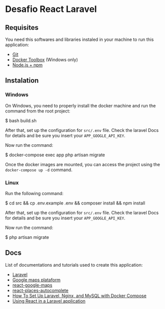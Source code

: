 # Desafio React Laravel

## Requisites

You need this softwares and libraries instaled in your machine to run this application:

- [Git](https://git-scm.com/download)
- [Docker Toolbox](https://docs.docker.com/docker-for-windows/) (Windows only)
- [Node.js + npm](https://nodejs.org/en/)

## Instalation

### Windows

On Windows, you need to properly install the docker machine and run the command from the root project:

$ bash build.sh

After that, set up the configuration for `src/.env` file. Check the laravel Docs for details and be sure you insert your `APP_GOOGLE_API_KEY`.

Now run the command:

$ docker-compose exec app php artisan migrate

Once the docker images are mounted, you can access the project using the `docker-compose up -d` command.

### Linux

Run the following command:

$ cd src && cp .env.example .env && composer install && npm install

After that, set up the configuration for `src/.env` file. Check the laravel Docs for details and be sure you insert your `APP_GOOGLE_API_KEY`.

Now run the command:

$ php artisan migrate

## Docs

List of documentations and tutorials used to create this application:

- [Laravel](https://laravel.com/)
- [Google maps plataform](https://cloud.google.com/maps-platform/?hl=pt-br)
- [react-google-maps](https://www.npmjs.com/package/react-google-maps)
- [react-places-autocomplete](https://www.npmjs.com/package/react-places-autocomplete)
- [How To Set Up Laravel, Nginx, and MySQL with Docker Compose](https://www.digitalocean.com/community/tutorials/how-to-set-up-laravel-nginx-and-mysql-with-docker-compose)
- [Using React in a Laravel application](https://blog.pusher.com/react-laravel-application/)